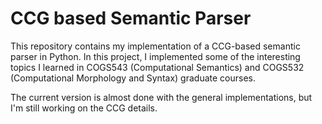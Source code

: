 # CCG based Semantic Parser

This repository contains my implementation of a CCG-based semantic parser in Python. In this project, I implemented some of the interesting topics I learned in COGS543 (Computational Semantics) and COGS532 (Computational Morphology and Syntax) graduate courses.

The current version is almost done with the general implementations, but I'm still working on the CCG details.


